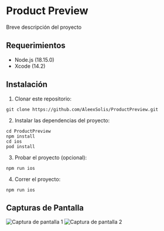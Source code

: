 # Product Preview

Breve descripción del proyecto

## Requerimientos

- Node.js (18.15.0)
- Xcode (14.2)

## Instalación

1. Clonar este repositorio:

  ```git clone https://github.com/AleexSolis/ProductPreview.git```

2. Instalar las dependencias del proyecto:

  ```
  cd ProductPreview
  npm install
  cd ios
  pod install
  ```

3. Probar el proyecto (opcional):

  ```npm run ios```

4. Correr el proyecto:

  ```npm run ios```

## Capturas de Pantalla

![Captura de pantalla 1](./screenshots/Dashboard-Figma.png)
![Captura de pantalla 2](./screenshots/Details-Figma.png)
